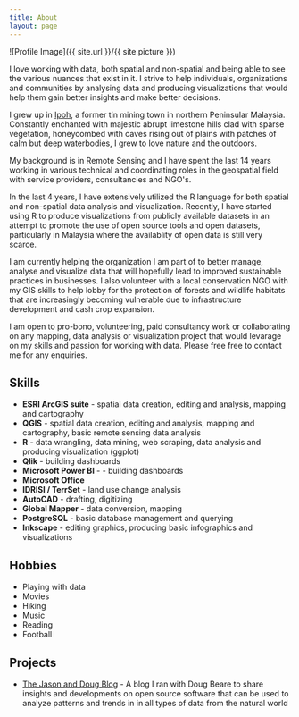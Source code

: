 ```yaml
---
title: About
layout: page
---
```

![Profile Image]({{ site.url }}/{{ site.picture }})

<p>I love working with data, both spatial and non-spatial and being able to see the various nuances that
exist in it. I strive to help individuals, organizations and communities by analysing data and
producing visualizations that would help them gain better insights and make better decisions.</p>

<p>I grew up in <a href="https://en.wikipedia.org/wiki/Ipoh/">Ipoh</a>,
a former tin mining town in northern Peninsular Malaysia. Constantly enchanted with majestic abrupt limestone
hills clad with sparse vegetation, honeycombed with caves rising out of plains with patches of calm but deep waterbodies,
I grew to love nature and the outdoors.</p>

<p>My background is in Remote Sensing and I have spent the last 14 years working in various technical and coordinating roles
in the geospatial field with service providers, consultancies and NGO's.</p>

In the last 4 years, I have extensively utilized the R language for both spatial and non-spatial data analysis and visualization.
Recently, I have started using R to produce visualizations from publicly available datasets in an attempt to promote
the use of open source tools and open datasets, particularly in Malaysia where the availablity of open data is still very scarce.

<p>I am currently helping the organization I am part of to better manage, analyse and visualize data that
will hopefully lead to improved sustainable practices in businesses. I also volunteer with a local conservation
NGO with my GIS skills to help lobby for the protection of forests and wildlife habitats that are
increasingly becoming vulnerable due to infrastructure development and cash crop expansion.</p> 

<p>I am open to pro-bono, volunteering, paid consultancy work or collaborating on any mapping, data analysis or visualization project
that would levarage on my skills and passion for working with data. Please free free to contact me for any enquiries.</p>

<h2>Skills</h2>

<ul class="skill-list">
	<li><b>ESRI ArcGIS suite</b> - spatial data creation, editing and analysis, mapping and cartography</li>
	<li><b>QGIS</b> - spatial data creation, editing and analysis, mapping and cartography, basic remote sensing data analysis</li>
	<li><b>R</b> - data wrangling, data mining, web scraping, data analysis and producing visualization (ggplot)</li>
	<li><b>Qlik</b> - building dashboards</li>
	<li><b>Microsoft Power BI</b> - - building dashboards</li>
	<li><b>Microsoft Office</b></li>
	<li><b>IDRISI / TerrSet</b> - land use change analysis</li>
	<li><b>AutoCAD</b> - drafting, digitizing</li>
	<li><b>Global Mapper</b> - data conversion, mapping</li>
	<li><b>PostgreSQL</b> - basic database management and querying</li>
	<li><b>Inkscape</b> - editing graphics, producing basic infographics and visualizations</li>

</ul>

<h2>Hobbies</h2>

<ul class="skill-list">
	<li>Playing with data</li>
	<li>Movies</li>
	<li>Hiking</li>
	<li>Music</li>
	<li>Reading</li>
	<li>Football</li>
</ul>


<h2>Projects</h2>

<ul>
	<li><a href="http://jason-doug-climate.blogspot.com/">The Jason and Doug Blog</a> - A blog I ran with Doug Beare to share insights and developments on open source software that can be used to analyze patterns and trends in in all types of data from the natural world</li>
	
	
</ul>

